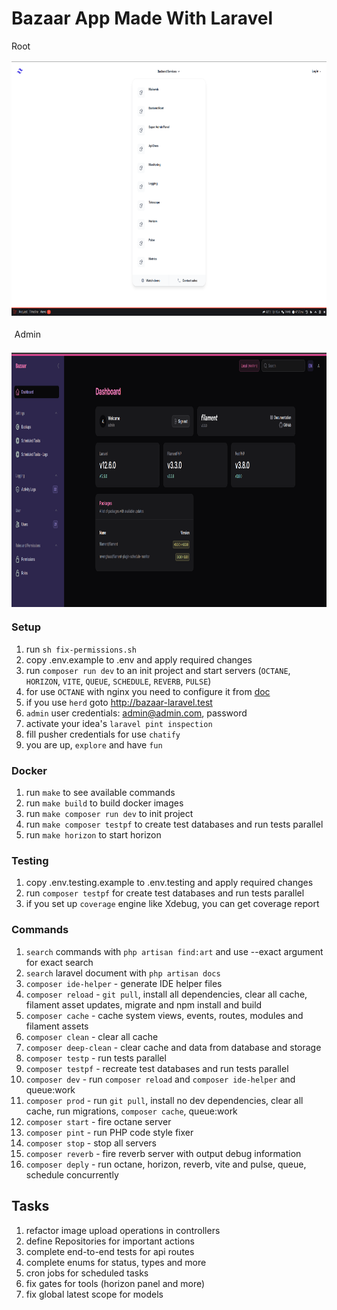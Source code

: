# Bazaar App Made With Laravel
<div style="display:flex;flex-direction: column;gap: 1rem;">
    <div>Root</div>
    <img style="margin: auto;" src="public/img/backend-services.png" width="810" height="407" alt="backend-services">
    <div style="margin: 0.3rem;">Admin</div>
    <img style="margin: auto;" src="public/img/filament.png" width="810" height="407" alt="filament">
</div>

### Setup
1. run `sh fix-permissions.sh`
2. copy .env.example to .env and apply required changes
3. run `composer run dev` to an init project and start servers (`OCTANE`, `HORIZON`, `VITE`, `QUEUE`, `SCHEDULE`, `REVERB`, `PULSE`)
4. for use `OCTANE` with nginx you need to configure it from [doc](https://laravel.com/docs/12.x/octane#serving-your-application-via-nginx)
5. if you use `herd` goto http://bazaar-laravel.test
6. `admin` user credentials: admin@admin.com, password
7. activate your idea's `laravel pint inspection`
8. fill pusher credentials for use `chatify`
9. you are up, `explore` and have `fun`

### Docker
1. run `make` to see available commands
2. run `make build` to build docker images
3. run `make composer run dev` to init project
4. run `make composer testpf` to create test databases and run tests parallel
5. run `make horizon` to start horizon

### Testing
1. copy .env.testing.example to .env.testing and apply required changes
2. run `composer testpf` for create test databases and run tests parallel
3. if you set up `coverage` engine like Xdebug, you can get coverage report

### Commands
1. `search` commands with `php artisan find:art` and use --exact argument for exact search
2. `search` laravel document with `php artisan docs`
3. `composer ide-helper` - generate IDE helper files
4. `composer reload` - `git pull`, install all dependencies, clear all cache, filament asset updates, migrate and npm install and build
5. `composer cache` - cache system views, events, routes, modules and filament assets
6. `composer clean` - clear all cache
7. `composer deep-clean` - clear cache and data from database and storage
8. `composer testp` - run tests parallel
9. `composer testpf` - recreate test databases and run tests parallel
10. `composer dev` - run `composer reload` and `composer ide-helper` and queue:work
11. `composer prod` - run `git pull`, install no dev dependencies, clear all cache, run migrations, `composer cache`, queue:work
12. `composer start` - fire octane server
13. `composer pint` - run PHP code style fixer
14. `composer stop` - stop all servers
15. `composer reverb` - fire reverb server with output debug information
16. `composer deply` - run octane, horizon, reverb, vite and pulse, queue, schedule concurrently

## Tasks
1. refactor image upload operations in controllers
2. define Repositories for important actions
3. complete end-to-end tests for api routes
4. complete enums for status, types and more
5. cron jobs for scheduled tasks
6. fix gates for tools (horizon panel and more)
7. fix global latest scope for models

